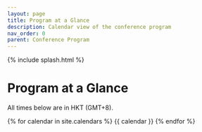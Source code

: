 ```yaml
---
layout: page
title: Program at a Glance
description: Calendar view of the conference program
nav_order: 0
parent: Conference Program
---
```


{% include splash.html %}

# Program at a Glance

All times below are in HKT (GMT+8).

{% for calendar in site.calendars %}
{{ calendar }}
{% endfor %}
